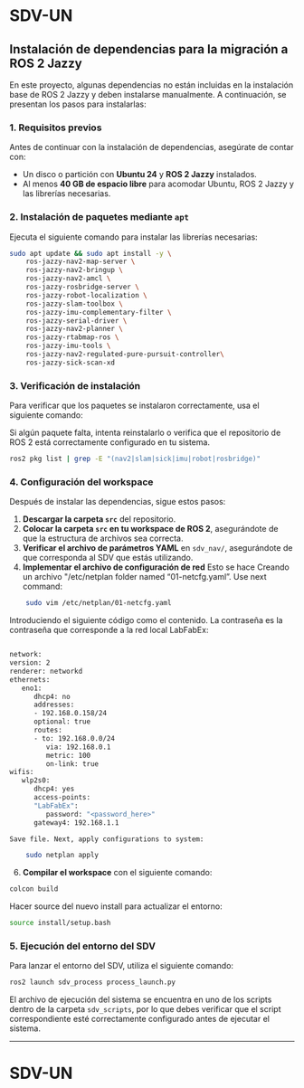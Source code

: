 # SDV-UN
## Instalación de dependencias para la migración a ROS 2 Jazzy

En este proyecto, algunas dependencias no están incluidas en la instalación base de ROS 2 Jazzy y deben instalarse manualmente. A continuación, se presentan los pasos para instalarlas:

### 1. Requisitos previos

Antes de continuar con la instalación de dependencias, asegúrate de contar con:
- Un disco o partición con **Ubuntu 24** y **ROS 2 Jazzy** instalados.
- Al menos **40 GB de espacio libre** para acomodar Ubuntu, ROS 2 Jazzy y las librerías necesarias.

### 2. Instalación de paquetes mediante `apt`

Ejecuta el siguiente comando para instalar las librerías necesarias:

```sh
sudo apt update && sudo apt install -y \
    ros-jazzy-nav2-map-server \
    ros-jazzy-nav2-bringup \
    ros-jazzy-nav2-amcl \
    ros-jazzy-rosbridge-server \
    ros-jazzy-robot-localization \
    ros-jazzy-slam-toolbox \
    ros-jazzy-imu-complementary-filter \
    ros-jazzy-serial-driver \
    ros-jazzy-nav2-planner \
    ros-jazzy-rtabmap-ros \
    ros-jazzy-imu-tools \
    ros-jazzy-nav2-regulated-pure-pursuit-controller\
    ros-jazzy-sick-scan-xd
```
### 3. Verificación de instalación

Para verificar que los paquetes se instalaron correctamente, usa el siguiente comando:

Si algún paquete falta, intenta reinstalarlo o verifica que el repositorio de ROS 2 está correctamente configurado en tu sistema.

```sh
ros2 pkg list | grep -E "(nav2|slam|sick|imu|robot|rosbridge)"
```
### 4. Configuración del workspace

Después de instalar las dependencias, sigue estos pasos:

1. **Descargar la carpeta `src`** del repositorio.
2. **Colocar la carpeta `src` en tu workspace de ROS 2**, asegurándote de que la estructura de archivos sea correcta.
3. **Verificar el archivo de parámetros YAML** en `sdv_nav/`, asegurándote de que corresponda al SDV que estás utilizando.
4. **Implementar el archivo de configuración de red**
   Esto se hace Creando un archivo "/etc/netplan folder named “01-netcfg.yaml”. Use next command:
```sh
    sudo vim /etc/netplan/01-netcfg.yaml
```
Introduciendo el siguiente código como el contenido. La contraseña es la contraseña que corresponde a la red local LabFabEx:
```sh

network:
version: 2
renderer: networkd
ethernets:
   eno1:
      dhcp4: no
      addresses:
      - 192.168.0.158/24
      optional: true
      routes:
      - to: 192.168.0.0/24
         via: 192.168.0.1
         metric: 100
         on-link: true
wifis:
   wlp2s0:
      dhcp4: yes
      access-points:
      "LabFabEx":
         password: "<password_here>"
      gateway4: 192.168.1.1

Save file. Next, apply configurations to system:

    sudo netplan apply
```


6. **Compilar el workspace** con el siguiente comando:

```sh
colcon build
```
Hacer source del nuevo install para actualizar el entorno:
```sh
source install/setup.bash
```
### 5. Ejecución del entorno del SDV
Para lanzar el entorno del SDV, utiliza el siguiente comando:

```sh
ros2 launch sdv_process process_launch.py
```

El archivo de ejecución del sistema se encuentra en uno de los scripts dentro de la carpeta `sdv_scripts`, por lo que debes verificar que el script correspondiente esté correctamente configurado antes de ejecutar el sistema.


---

# SDV-UN
